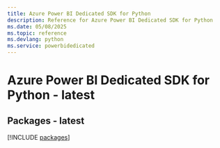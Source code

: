 ```yaml
---
title: Azure Power BI Dedicated SDK for Python
description: Reference for Azure Power BI Dedicated SDK for Python
ms.date: 05/08/2025
ms.topic: reference
ms.devlang: python
ms.service: powerbidedicated
---
```

# Azure Power BI Dedicated SDK for Python - latest
## Packages - latest
[!INCLUDE [packages](power-bi-dedicated-index.md)]